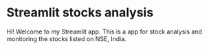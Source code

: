 # Streamlit stocks analysis

Hi! Welcome to my Streamlit app. 
This is a app for stock analysis and monitoring the stocks listed on NSE, India.
